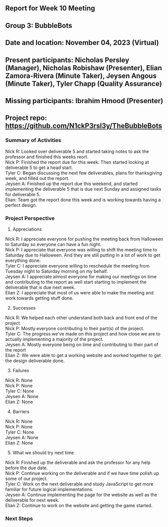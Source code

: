 ## Report for Week 10 Meeting
## Group 3: BubbleBots
## Date and location: November 04, 2023 (Virtual)
## Present participants: Nicholas Persley (Manager), Nicholas Robishaw (Presenter), Elian Zamora-Rivera (Minute Taker), Jeysen Angous (Minute Taker), Tyler Chapp (Quality Assurance)
## Missing participants: Ibrahim Hmood (Presenter)
## Project repo: https://github.com/N1ckP3rsl3y/TheBubbleBots

### Summary of Activities

Nick R: Looked over deliverable 5 and started taking notes to ask the professor and finished this weeks reort. \
Nick P: Finished the report due for this week. Then started looking at deliverable 5 to get a head start. \
Tyler C: Began discussing the next few deliverables, plans for thanksgiving week, and filled out the report. \
Jeysen A: Finished up the report due this weekend, and started implementing the deliverable 5 that is due next Sunday and assigned tasks for deliverable 5. \
Elian: Team got the report done this week and is working towards having a perfect design. 


### Project Perspective
1. Appreciations

Nick R: I appreciate everyone for pushing the meeting back from Halloween to Saturday so everyone can have a fun night. \
Nick P: I appreciate that everyone was willing to shift the meeting time to Saturday due to Halloween. And they are still putting in a lot of work to get everything done. \
Tyler C: I appreciate everyone willing to reschedule the meeting from Tuesday night to Saturday morning on my behalf. \
Jeysen A: I appreciate almost everyone for making our meetings on time and contributing to the report as well start starting to implement the deliverable that is due next week. \
Elian Z: I appreciate that most of us were able to make the meeting and work towards getting stuff done.

2. Successes

Nick R: We helped each other understand both back and front end of the project. \
Nick P: Mostly everyone contributing to their part(s) of the project. \
Tyler C: The progress we've made on this project and how close we are to actually implementing a majority of the project. \
Jeysen A: Mostly everyone being on time and contributing to their part of the report\
Elian Z: We were able to get a working website and worked together to get the design deliverable done.


3. Failures

Nick R: None\
Nick P: None\
Tyler C: None\
Jeysen A: None\
Elian Z: None

4. Barriers

Nick R: None\
Nick P: None\
Tyler C: None\
Jeysen A: None\
Elian Z: None

5. What we should try next time

Nick R: Finished up the deliverable and ask the professor for any help before the due date. \
Nick P: Continue working on the deliverable and if we have time polish up some of our project. \
Tyler C: Work on the next deliverable and study JavaScript to get more familiar for future logical implementations. \
Jeysen A: Continue implementing the page for the website as well as the deliverable for next week. \
Elian Z: Continue to work on the website and getting the game started.


### Next Steps


